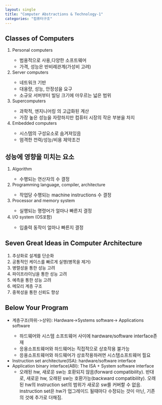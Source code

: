 ```yaml
---
layout: single
title: "Computer Abstractions & Technology-1"
categories: "컴퓨터구조"
---
```


## Classes of Computers

<ol>
  <li>Personal computers</li>
  <ul>
    <li style="font-size:15px;">범용적으로 사용,다양한 소프트웨어</li>
    <li style="font-size:15px;">가격, 성능은 반비례관계(가성비 고려)</li>
  </ul>
  <li>Server computers</li>
  <ul>
    <li style="font-size:15px;">네트워크 기반</li>
    <li style="font-size:15px;">대용량, 성능, 안정성을 요구</li>
    <li style="font-size:15px;">소규모 서버부터 빌딩 크기에 아우르는 넓은 범위</li>
  </ul>
  <li>Supercomputers</li>
  <ul>
    <li style="font-size:15px;">과학적, 엔지니어링 의 고급화된 계산</li>
    <li style="font-size:15px;">가장 높은 성능을 자랑하지만 컴퓨터 시장의 작은 부분을 차지</li>
  </ul>
  <li>Embedded computers</li>
  <ul>
    <li style="font-size:15px;">시스템의 구성요소로 숨겨져있음</li>
    <li style="font-size:15px;">엄격한 전력/성능/비용 제약조건</li>
  </ul>
</ol>

## 성능에 영향을 미치는 요소

<ol>
  <li>Algorithm</li>
  <ul>
    <li style="font-size:15px;">수행되는 연산자의 수 결정</li>
  </ul>
  <li>Programming language, compiler, architecture</li>
  <ul>
    <li style="font-size:15px;">작업당 수행되는 machine instructions 수 결정</li>
  </ul>
  <li>Processor and memory system</li>
  <ul>
    <li style="font-size:15px;">실행되는 명령어가 얼마나 빠른지 결정</li>
  </ul>
  <li>I/O system (OS포함)</li>
  <ul>
    <li style="font-size:15px;">입출력 동작이 얼마나 빠른지 결정</li>
  </ul>
</ol>

## Seven Great Ideas in Computer Architecture

<ol>
  <li>추상화로 설계를 단순화</li>
  <li>공통적인 케이스를 빠르게 실행(병목을 제거)</li>
  <li>병렬성을 통한 성능 고려</li>
  <li>파이프라이닝을 통한 성능 고려</li>
  <li>예측을 통한 성능 고려</li>
  <li>메모리 계층 구조</li>
  <li>중복성을 통한 신뢰도 향상</li>
</ol>

## Below Your Program

<ul>
  <li>계층구조(하위->상위): Hardware->Systems software-> Applications software</li>
  <ul>
    <li style="font-size:15px;">하드웨어와 시스템 소프트웨어 사이에 hardware/software interface존재</li>
    <li style="font-size:15px;">응용소프트웨어와 하드웨어는 직접적으로 상호작용 불가능</li>
    <li style="font-size:15px;">응용소프트웨어와 하드웨어가 상호작용하려면 시스템소프트웨어 필요</li>
  </ul>
  <li>Instruction set architecture(ISA): 
  hardware/software interface
  <li>Application binary interface(ABI): 
  The ISA + System software interface
  <ul>
    <li style="font-size:15px;">오래된 hw, 새로운 sw는 호환되지 않음(forward compatibility). 반대로, 새로운 hw, 오래된 sw는 호환가능(backward compatibility). 오래된 hw의 Instruction set의 범위가 새로운 sw를 커버할 수 없음. Instruction set은 hw가 업그레이드 될때마다 수정되는 것이 아닌, 기존의 것에 추가로 더해짐.</li>
</ul>
